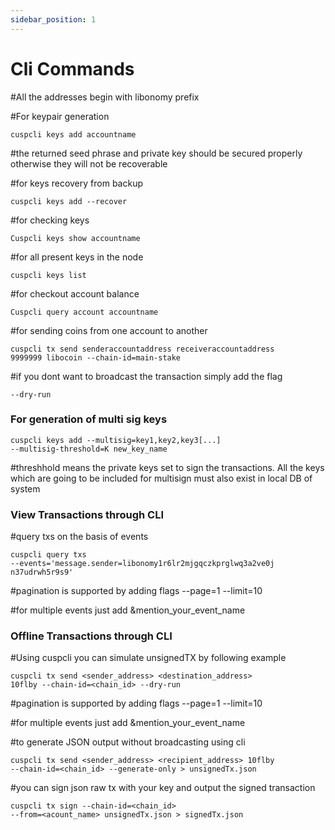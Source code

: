 ```yaml
---
sidebar_position: 1
---
```


# Cli Commands

#All the addresses begin with libonomy prefix

#For keypair generation

```
cuspcli keys add accountname
```

#the returned seed phrase and private key should be secured properly otherwise they will not
be recoverable

#for keys recovery from backup

```
cuspcli keys add --recover
```

#for checking keys

```
Cuspcli keys show accountname
```

#for all present keys in the node

```
cuspcli keys list
```

#for checkout account balance

```
Cuspcli query account accountname
```

#for sending coins from one account to another

```
cuspcli tx send senderaccountaddress receiveraccountaddress
9999999 libocoin --chain-id=main-stake
```

#if you dont want to broadcast the transaction simply add
the flag

```
--dry-run
```

### For generation of multi sig keys

```
cuspcli keys add --multisig=key1,key2,key3[...]
--multisig-threshold=K new_key_name
```

#threshhold means the private keys set to sign the
transactions. All the keys which are going to be included
for multisign must also exist in local DB of system

### View Transactions through CLI

#query txs on the basis of events

```
cuspcli query txs
--events='message.sender=libonomy1r6lr2mjgqczkprglwq3a2ve0j
n37udrwh5r9s9'
```

#pagination is supported by adding flags --page=1
--limit=10

#for multiple events just add &mention_your_event_name

### Offline Transactions through CLI

#Using cuspcli you can simulate unsignedTX by following
example

```
cuspcli tx send <sender_address> <destination_address>
10flby --chain-id=<chain_id> --dry-run
```

#pagination is supported by adding flags --page=1
--limit=10

#for multiple events just add &mention_your_event_name

#to generate JSON output without broadcasting using cli

```
cuspcli tx send <sender_address> <recipient_address> 10flby
--chain-id=<chain_id> --generate-only > unsignedTx.json
```

#you can sign json raw tx with your key and output the
signed transaction

```
cuspcli tx sign --chain-id=<chain_id>
--from=<acount_name> unsignedTx.json > signedTx.json
```
